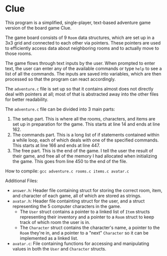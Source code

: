 # Clue

This program is a simplified, single-player, text-based adventure game version of the board game Clue. 

The game board consists of 9 `Room` data structures, which are set up in a 3x3 grid and connected to each other via pointers. These pointers are used to efficiently access data about neighboring rooms and to actually move to those rooms.

The game flows through text inputs by the user. When prompted to enter text, the user can enter any of the available commands or type `help` to see a list of all the commands. The inputs are saved into variables, which are then processed so that the program can react accordingly.

The `adventure.c` file is set up so that it contains almost does not directly deal with pointers at all; most of that is abstracted away into the other files for better readability. 

The `adventure.c` file can be divided into 3 main parts:
1. The setup part. This is where all the rooms, characters, and items are set up in preparation for the game. This starts at line 14 and ends at line 162.
2. The commands part. This is a long list of if statements contained within a while loop, each of which deals with one of the specified commands. This starts at line 166 and ends at line 447.
3. The free part. This is the end of the game. I tell the user the result of their game, and free all of the memory I had allocated when initializing the game. This goes from line 450 to the end of the file.

How to compile:
`gcc adventure.c rooms.c items.c avatar.c`

Additional Files:
- `answer.h`: Header file containing struct for storing the correct room, item, and character of each game, all of which are stored as strings.
- `avatar.h`: Header file containting struct for the user, and a struct representing the 5 computer characters in the game. 
  - The `User` struct contains a pointer to a linked list of `Item` structs representing their inventory and a pointer to a `Room` struct to keep track of which room the user is in. 
  - The `Character` struct contains the character's name, a pointer to the `Room` they're in, and a pointer to a "next" `Character` so it can be implemented as a linked list.
- `avatar.c`: File containing functions for accessing and manipulating values in both the `User` and `Character` structs.
